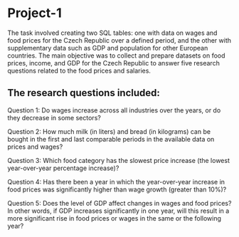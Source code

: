 # Project-1
The task involved creating two SQL tables: one with data on wages and food prices for the Czech Republic over a defined period, and the other with supplementary data such as GDP and population for other European countries. The main objective was to collect and prepare datasets on food prices, income, and GDP for the Czech Republic to answer five research questions related to the food prices and salaries.

## The research questions included:

Question 1: Do wages increase across all industries over the years, or do they decrease in some sectors?

Question 2: How much milk (in liters) and bread (in kilograms) can be bought in the first and last comparable periods in the available data on prices and wages?

Question 3: Which food category has the slowest price increase (the lowest year-over-year percentage increase)?

Question 4: Has there been a year in which the year-over-year increase in food prices was significantly higher than wage growth (greater than 10%)?

Question 5: Does the level of GDP affect changes in wages and food prices? In other words, if GDP increases significantly in one year, will this result in a more significant rise in food prices or wages in the same or the following year?
